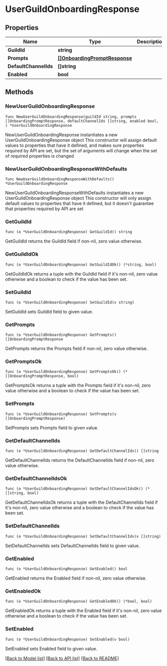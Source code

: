 # UserGuildOnboardingResponse

## Properties

Name | Type | Description | Notes
------------ | ------------- | ------------- | -------------
**GuildId** | **string** |  | 
**Prompts** | [**[]OnboardingPromptResponse**](OnboardingPromptResponse.md) |  | 
**DefaultChannelIds** | **[]string** |  | 
**Enabled** | **bool** |  | 

## Methods

### NewUserGuildOnboardingResponse

`func NewUserGuildOnboardingResponse(guildId string, prompts []OnboardingPromptResponse, defaultChannelIds []string, enabled bool, ) *UserGuildOnboardingResponse`

NewUserGuildOnboardingResponse instantiates a new UserGuildOnboardingResponse object
This constructor will assign default values to properties that have it defined,
and makes sure properties required by API are set, but the set of arguments
will change when the set of required properties is changed

### NewUserGuildOnboardingResponseWithDefaults

`func NewUserGuildOnboardingResponseWithDefaults() *UserGuildOnboardingResponse`

NewUserGuildOnboardingResponseWithDefaults instantiates a new UserGuildOnboardingResponse object
This constructor will only assign default values to properties that have it defined,
but it doesn't guarantee that properties required by API are set

### GetGuildId

`func (o *UserGuildOnboardingResponse) GetGuildId() string`

GetGuildId returns the GuildId field if non-nil, zero value otherwise.

### GetGuildIdOk

`func (o *UserGuildOnboardingResponse) GetGuildIdOk() (*string, bool)`

GetGuildIdOk returns a tuple with the GuildId field if it's non-nil, zero value otherwise
and a boolean to check if the value has been set.

### SetGuildId

`func (o *UserGuildOnboardingResponse) SetGuildId(v string)`

SetGuildId sets GuildId field to given value.


### GetPrompts

`func (o *UserGuildOnboardingResponse) GetPrompts() []OnboardingPromptResponse`

GetPrompts returns the Prompts field if non-nil, zero value otherwise.

### GetPromptsOk

`func (o *UserGuildOnboardingResponse) GetPromptsOk() (*[]OnboardingPromptResponse, bool)`

GetPromptsOk returns a tuple with the Prompts field if it's non-nil, zero value otherwise
and a boolean to check if the value has been set.

### SetPrompts

`func (o *UserGuildOnboardingResponse) SetPrompts(v []OnboardingPromptResponse)`

SetPrompts sets Prompts field to given value.


### GetDefaultChannelIds

`func (o *UserGuildOnboardingResponse) GetDefaultChannelIds() []string`

GetDefaultChannelIds returns the DefaultChannelIds field if non-nil, zero value otherwise.

### GetDefaultChannelIdsOk

`func (o *UserGuildOnboardingResponse) GetDefaultChannelIdsOk() (*[]string, bool)`

GetDefaultChannelIdsOk returns a tuple with the DefaultChannelIds field if it's non-nil, zero value otherwise
and a boolean to check if the value has been set.

### SetDefaultChannelIds

`func (o *UserGuildOnboardingResponse) SetDefaultChannelIds(v []string)`

SetDefaultChannelIds sets DefaultChannelIds field to given value.


### GetEnabled

`func (o *UserGuildOnboardingResponse) GetEnabled() bool`

GetEnabled returns the Enabled field if non-nil, zero value otherwise.

### GetEnabledOk

`func (o *UserGuildOnboardingResponse) GetEnabledOk() (*bool, bool)`

GetEnabledOk returns a tuple with the Enabled field if it's non-nil, zero value otherwise
and a boolean to check if the value has been set.

### SetEnabled

`func (o *UserGuildOnboardingResponse) SetEnabled(v bool)`

SetEnabled sets Enabled field to given value.



[[Back to Model list]](../README.md#documentation-for-models) [[Back to API list]](../README.md#documentation-for-api-endpoints) [[Back to README]](../README.md)


